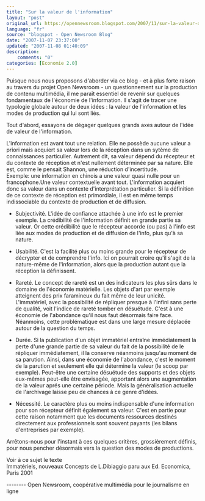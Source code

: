 ```yaml
---
title: "Sur la valeur de l'information"
layout: "post"
original_url: https://opennewsroom.blogspot.com/2007/11/sur-la-valeur-de-linformation-et-la.html
language: "fr"
source: "blogspot - Open Newsroom Blog"
date: "2007-11-07 23:37:00"
updated: "2007-11-08 01:40:09"
description: 
    comments: "0"
categories: [Economie 2.0]
---
```


Puisque nous nous proposons d'aborder via ce blog - et à plus forte raison au travers du projet Open Newsroom - un questionnement sur la production de contenu multimédia, il me paraît essentiel de revenir sur quelques fondamentaux de l'économie de l'information. Il s'agit de tracer une typologie globale autour de deux idées : la valeur de l'information et les modes de production qui lui sont liés.  
  
Tout d'abord, essayons de dégager quelques grands axes autour de l'idée de valeur de l'information.  
  
L'information est avant tout une relation. Elle ne possède aucune valeur a priori mais acquiert sa valeur lors de la réception dans un sytème de connaissances particulier. Autrement dit, sa valeur dépend du récepteur et du contexte de réception et n'est nullement déterminée par sa nature.  Elle est, comme le pensait Shannon, une réduction d'incertitude.  
Exemple: une information en chinois a une valeur quasi nulle pour un francophone.Une valeur contextuelle avant tout. L'information acquiert donc sa valeur dans un contexte d'interprétation particulier. Si la définition de ce contexte de réception est primordiale, il est en même temps indissociable du contexte de production et de diffusion.  
  

*   Subjectivité. L'idée de confiance attachée à une info est le premier exemple. La crédibilité de l'information définit en grande partie sa valeur. Or cette crédibilité que le récepteur accorde (ou pas) à l'info est liée aux modes de production et de diffusion de l'info, plus qu'à sa nature.  
    

*   Usabilité. C'est la facilité plus ou moins grande pour le récepteur de décrypter et de comprendre l'info. Ici on pourrait croire qu'il s'agit de la nature-même de l'information, alors que la production autant que la réception la définissent.

*   Rareté. Le concept de rareté est un des indicateurs les plus sûrs dans le domaine de l'économie matérielle. Les objets d'art par exemple atteignent des prix faramineux du fait même de leur unicité. L'immatériel, avec la possibilité de répliquer presque à l'infini sans perte de qualité, voit l'indice de rareté tomber en désuétude. C'est à une économie de l'abondance qu'il nous faut désormais faire face. Néanmoins, cette problématique est dans une large mesure déplacée autour de la question du temps.  
    

*   Durée. Si la publication d'un objet immatériel entraîne immédiatement la perte d'une grande partie de sa valeur du fait de la possibilité de le répliquer immédiatement, il la conserve néanmoins jusqu'au moment de sa parution. Ainsi, dans une économie de l'abondance, c'est le moment de la parution et seulement elle qui détermine la valeur (le scoop par exemple). Peut-être une certaine désuétude des supports et des objets eux-mêmes peut-elle être envisagée, apportant alors une augmentation de la valeur aprés une certaine période. Mais la généralisation actuelle de l'archivage laisse peu de chances à ce genre d'idées.

*   Nécessité. Le caractère plus ou moins indispensable d'une information pour son récepteur définit également sa valeur. C'est en partie pour cette raison notamment que les documents ressources destinés directement aux professionnels sont souvent payants (les bilans d'entreprises par exemple).  
    

  
Arrêtons-nous pour l'instant à ces quelques critères, grossièrement définis, pour nous pencher désormais vers la question des modes de productions.  
  
Voir à ce sujet le texte  
Immatériels, nouveaux Concepts de L.Dibiaggio paru aux Ed. Economica, Paris 2001

\-------- Open Newsroom, coopérative multimédia pour le journalisme en ligne